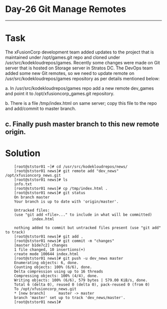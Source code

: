 # Day-26 Git Manage Remotes
---
# Task
The xFusionCorp development team added updates to the project that is maintained under /opt/games.git repo and cloned under /usr/src/kodekloudrepos/games. Recently some changes were made on Git server that is hosted on Storage server in Stratos DC. The DevOps team added some new Git remotes, so we need to update remote on /usr/src/kodekloudrepos/games repository as per details mentioned below:

a. In /usr/src/kodekloudrepos/games repo add a new remote dev_games and point it to /opt/xfusioncorp_games.git repository.

b. There is a file /tmp/index.html on same server; copy this file to the repo and add/commit to master branch.

c. Finally push master branch to this new remote origin.
---
# Solution
```
    [root@ststor01 ~]# cd /usr/src/kodekloudrepos/news/
    [root@ststor01 news]# git remote add "dev_news" /opt/xfusioncorp_news.git
    [root@ststor01 news]# ls
    info.txt
    [root@ststor01 news]# cp /tmp/index.html .
    [root@ststor01 news]# git status
    On branch master
    Your branch is up to date with 'origin/master'.

    Untracked files:
    (use "git add <file>..." to include in what will be committed)
            index.html

    nothing added to commit but untracked files present (use "git add" to track)
    [root@ststor01 news]# git add .
    [root@ststor01 news]# git commit -m "changes"
    [master b1de7c2] changes
    1 file changed, 10 insertions(+)
    create mode 100644 index.html
    [root@ststor01 news]# git push -u dev_news master
    Enumerating objects: 6, done.
    Counting objects: 100% (6/6), done.
    Delta compression using up to 16 threads
    Compressing objects: 100% (4/4), done.
    Writing objects: 100% (6/6), 579 bytes | 579.00 KiB/s, done.
    Total 6 (delta 0), reused 0 (delta 0), pack-reused 0 (from 0)
    To /opt/xfusioncorp_news.git
    * [new branch]      master -> master
    branch 'master' set up to track 'dev_news/master'.
    [root@ststor01 news]# 
```